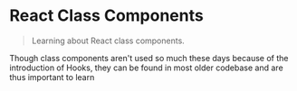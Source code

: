 # React Class Components
> Learning about React class components.

Though class components aren't used so much these days because of the introduction of Hooks, they can be found in most older codebase and are thus important to learn
